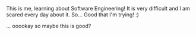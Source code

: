 This is me, learning about Software Engineering!
It is very difficult and I am scared every day about it. 
So... Good that I'm trying!
:)

... ooookay so maybe this is good?
